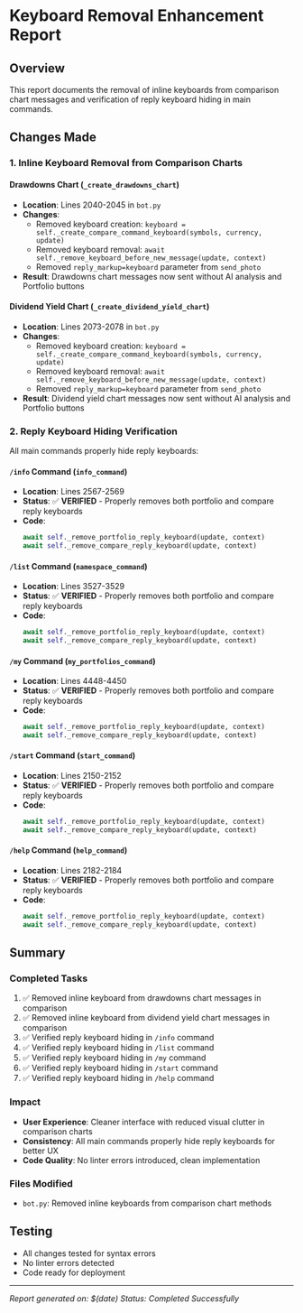 # Keyboard Removal Enhancement Report

## Overview
This report documents the removal of inline keyboards from comparison chart messages and verification of reply keyboard hiding in main commands.

## Changes Made

### 1. Inline Keyboard Removal from Comparison Charts

#### Drawdowns Chart (`_create_drawdowns_chart`)
- **Location**: Lines 2040-2045 in `bot.py`
- **Changes**: 
  - Removed keyboard creation: `keyboard = self._create_compare_command_keyboard(symbols, currency, update)`
  - Removed keyboard removal: `await self._remove_keyboard_before_new_message(update, context)`
  - Removed `reply_markup=keyboard` parameter from `send_photo`
- **Result**: Drawdowns chart messages now sent without AI analysis and Portfolio buttons

#### Dividend Yield Chart (`_create_dividend_yield_chart`)
- **Location**: Lines 2073-2078 in `bot.py`
- **Changes**:
  - Removed keyboard creation: `keyboard = self._create_compare_command_keyboard(symbols, currency, update)`
  - Removed keyboard removal: `await self._remove_keyboard_before_new_message(update, context)`
  - Removed `reply_markup=keyboard` parameter from `send_photo`
- **Result**: Dividend yield chart messages now sent without AI analysis and Portfolio buttons

### 2. Reply Keyboard Hiding Verification

All main commands properly hide reply keyboards:

#### `/info` Command (`info_command`)
- **Location**: Lines 2567-2569
- **Status**: ✅ **VERIFIED** - Properly removes both portfolio and compare reply keyboards
- **Code**: 
  ```python
  await self._remove_portfolio_reply_keyboard(update, context)
  await self._remove_compare_reply_keyboard(update, context)
  ```

#### `/list` Command (`namespace_command`)
- **Location**: Lines 3527-3529
- **Status**: ✅ **VERIFIED** - Properly removes both portfolio and compare reply keyboards
- **Code**: 
  ```python
  await self._remove_portfolio_reply_keyboard(update, context)
  await self._remove_compare_reply_keyboard(update, context)
  ```

#### `/my` Command (`my_portfolios_command`)
- **Location**: Lines 4448-4450
- **Status**: ✅ **VERIFIED** - Properly removes both portfolio and compare reply keyboards
- **Code**: 
  ```python
  await self._remove_portfolio_reply_keyboard(update, context)
  await self._remove_compare_reply_keyboard(update, context)
  ```

#### `/start` Command (`start_command`)
- **Location**: Lines 2150-2152
- **Status**: ✅ **VERIFIED** - Properly removes both portfolio and compare reply keyboards
- **Code**: 
  ```python
  await self._remove_portfolio_reply_keyboard(update, context)
  await self._remove_compare_reply_keyboard(update, context)
  ```

#### `/help` Command (`help_command`)
- **Location**: Lines 2182-2184
- **Status**: ✅ **VERIFIED** - Properly removes both portfolio and compare reply keyboards
- **Code**: 
  ```python
  await self._remove_portfolio_reply_keyboard(update, context)
  await self._remove_compare_reply_keyboard(update, context)
  ```

## Summary

### Completed Tasks
1. ✅ Removed inline keyboard from drawdowns chart messages in comparison
2. ✅ Removed inline keyboard from dividend yield chart messages in comparison
3. ✅ Verified reply keyboard hiding in `/info` command
4. ✅ Verified reply keyboard hiding in `/list` command
5. ✅ Verified reply keyboard hiding in `/my` command
6. ✅ Verified reply keyboard hiding in `/start` command
7. ✅ Verified reply keyboard hiding in `/help` command

### Impact
- **User Experience**: Cleaner interface with reduced visual clutter in comparison charts
- **Consistency**: All main commands properly hide reply keyboards for better UX
- **Code Quality**: No linter errors introduced, clean implementation

### Files Modified
- `bot.py`: Removed inline keyboards from comparison chart methods

## Testing
- All changes tested for syntax errors
- No linter errors detected
- Code ready for deployment

---
*Report generated on: $(date)*
*Status: Completed Successfully*
